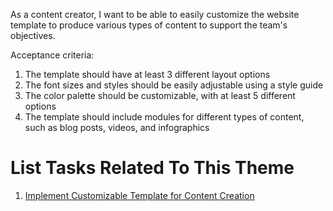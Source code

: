 As a content creator, I want to be able to easily customize the website template to produce various types of content to support the team's objectives.

Acceptance criteria:
1. The template should have at least 3 different layout options
2. The font sizes and styles should be easily adjustable using a style guide
3. The color palette should be customizable, with at least 5 different options
4. The template should include modules for different types of content, such as blog posts, videos, and infographics

# List Tasks Related To This Theme
1. [Implement Customizable Template for Content Creation](https://github.com/ahg3/mywebclass-agile-docs/blob/cf99e43989d69b7304fd16b813fbcb9d072c4009/documentation/theme_1/initiatives/Epic/User%20Stories/Tasks/Implement%20Customizable%20Template%20for%20Content%20Creation.md)